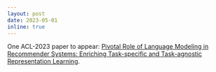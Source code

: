 ```yaml
---
layout: post
date: 2023-05-01
inline: true
---
```


One ACL-2023 paper to appear: <a href="https://arxiv.org/abs/2212.03760">Pivotal Role of Language Modeling in Recommender Systems: Enriching Task-specific and Task-agnostic Representation Learning</a>.